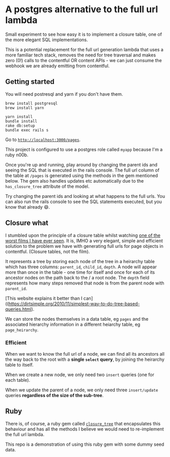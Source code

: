 # A postgres alternative to the full url lambda

Small experiment to see how easy it is to implement a closure table, one of the more elegant SQL implementations.

This is a potential replacement for the full url generation lambda that uses a more familiar tech stack, removes the need for tree traversal and makes zero (0!) calls to the contentful OR content APIs - we can just consume the webhook we are already emitting from contentful.


## Getting started

You will need postresql and yarn if you don't have them.
```
brew install postgresql
brew install yarn
```

```
yarn install
bundle install
rake db:setup
bundle exec rails s
```

Go to [`http://localhost:3000/pages`](http://localhost:3000/pages).

This project is configured to use a postgres role called `myapp` because I'm a ruby n00b.

Once you're up and running, play around by changing the parent ids and seeing the SQL that is executed in the rails console.  The full url column of the table at `/pages` is generated using the methods in the gem mentioned below.  The gem also handles updates etc automatically due to the `has_closure_tree` attribute of the model.

Try changing the parent ids and looking at what happens to the full urls.  You can also run the rails console to see the SQL statements executed, but you know that already :smile:.

## Closure what

I stumbled upon the principle of a closure table whilst watching [one of the worst films I have ever seen](https://en.wikipedia.org/wiki/Happy_Death_Day_2U).  It is, IMHO a very elegant, simple and efficient solution to the problem we have with generating full urls for page objects in contentful. (Closure tables, not the film).

It represents a tree by storing each node of the tree in a heirarchy table which has three columns: `parent_id`, `child_id`, `depth`.  A node will appear more than once in the table - one time for itself and once for each of its ancestor nodes on the path back to the / a root node.  The `depth` field represents how many steps removed that node is from the parent node with `parent_id`. 

[This website explains it better than I can]((https://dirtsimple.org/2010/11/simplest-way-to-do-tree-based-queries.html).

We can store the nodes themselves in a data table, eg `pages` and the associated hierarchy information in a different heiarchy table, eg `page_heirarchy`.


### Efficient

When we want to know the full url of a node, we can find all its ancestors all the way back to the root with a **single `select` query**, by joining the heirarchy table to itself.

When we create a new node, we only need two `insert` queries (one for each table).

When we update the parent of a node, we only need three `insert/update` queries **regardless of the size of the sub-tree**.

## Ruby

There is, of course, a ruby gem called [`closure_tree`](https://github.com/ClosureTree/closure_tree) that encapsulates this behaviour and has all the methods I believe we would need to re-implement the full url lambda.

This repo is a demonstration of using this ruby gem with some dummy seed data.

